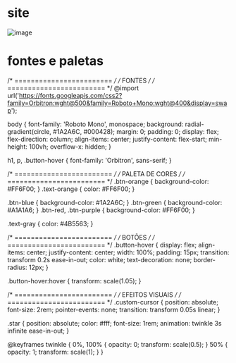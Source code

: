 # site
![image](https://github.com/user-attachments/assets/4f861564-0d7b-415e-8d6f-a1ed0caa2f5e)
# fontes e paletas
/* ======================== */
/*        FONTES           */
/* ======================== */
@import url('https://fonts.googleapis.com/css2?family=Orbitron:wght@500&family=Roboto+Mono:wght@400&display=swap');

body {
    font-family: 'Roboto Mono', monospace;
    background: radial-gradient(circle, #1A2A6C, #000428);
    margin: 0;
    padding: 0;
    display: flex;
    flex-direction: column;
    align-items: center;
    justify-content: flex-start;
    min-height: 100vh;
    overflow-x: hidden;
}

h1, p, .button-hover {
    font-family: 'Orbitron', sans-serif;
}

/* ======================== */
/*      PALETA DE CORES     */
/* ======================== */
.btn-orange { background-color: #FF6F00; }
.text-orange { color: #FF6F00; }

.btn-blue { background-color: #1A2A6C; }
.btn-green { background-color: #A1A1A6; }
.btn-red, .btn-purple { background-color: #FF6F00; }

.text-gray { color: #4B5563; }

/* ======================== */
/*        BOTÕES            */
/* ======================== */
.button-hover {
    display: flex;
    align-items: center;
    justify-content: center;
    width: 100%;
    padding: 15px;
    transition: transform 0.2s ease-in-out;
    color: white;
    text-decoration: none;
    border-radius: 12px;
}

.button-hover:hover {
    transform: scale(1.05);
}

/* ======================== */
/*    EFEITOS VISUAIS       */
/* ======================== */
.custom-cursor {
    position: absolute;
    font-size: 2rem;
    pointer-events: none;
    transition: transform 0.05s linear;
}

.star {
    position: absolute;
    color: #fff;
    font-size: 1rem;
    animation: twinkle 3s infinite ease-in-out;
}

@keyframes twinkle {
    0%, 100% { opacity: 0; transform: scale(0.5); }
    50% { opacity: 1; transform: scale(1); }
}
